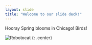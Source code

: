 ```yaml
---
layout: slide
title: "Welcome to our slide deck!"
---
```


Hooray Spring blooms in Chicago! Birds!


![Robotocat](https://octodex.github.com/images/Robotocat.png)
{: .center}
